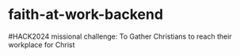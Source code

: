 # faith-at-work-backend
#HACK2024 missional challenge: To Gather Christians to reach their workplace for Christ
